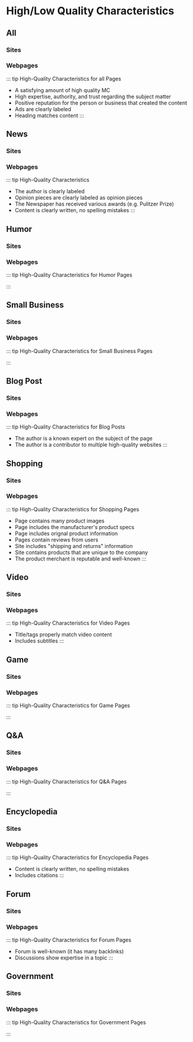# High/Low Quality Characteristics

## All

### Sites

### Webpages

::: tip High-Quality Characteristics for all Pages

- A satisfying amount of high quality MC
- High expertise, authority, and trust regarding the subject matter
- Positive reputation for the person or business that created the content
- Ads are clearly labeled
- Heading matches content
:::

## News

### Sites

### Webpages

::: tip High-Quality Characteristics

- The author is clearly labeled
- Opinion pieces are clearly labeled as opinion pieces
- The Newspaper has received various awards (e.g. Pulitzer Prize)
- Content is clearly written, no spelling mistakes
:::

## Humor

### Sites

### Webpages

::: tip High-Quality Characteristics for Humor Pages

:::

## Small Business

### Sites

### Webpages

::: tip High-Quality Characteristics for Small Business Pages

:::

## Blog Post

### Sites

### Webpages

::: tip High-Quality Characteristics for Blog Posts

- The author is a known expert on the subject of the page
- The author is a contributor to multiple high-quality websites
:::

## Shopping

### Sites

### Webpages

::: tip High-Quality Characteristics for Shopping Pages

- Page contains many product images
- Page includes the manufacturer's product specs
- Page includes orignal product information
- Pages contain reviews from users
- Site includes "shipping and returns" information
- Site contains products that are unique to the company
- The product merchant is reputable and well-known
:::

## Video

### Sites

### Webpages

::: tip High-Quality Characteristics for Video Pages

- Title/tags properly match video content
- Includes subtitles
:::

## Game

### Sites

### Webpages

::: tip High-Quality Characteristics for Game Pages

:::

## Q&A

### Sites

### Webpages

::: tip High-Quality Characteristics for Q&A Pages

:::

## Encyclopedia

### Sites

### Webpages

::: tip High-Quality Characteristics for Encyclopedia Pages

- Content is clearly written, no spelling mistakes
- Includes citations
:::

## Forum

### Sites

### Webpages

::: tip High-Quality Characteristics for Forum Pages

- Forum is well-known (it has many backlinks)
- Discussions show expertise in a topic
:::

## Government

### Sites

### Webpages

::: tip High-Quality Characteristics for Government Pages

:::
